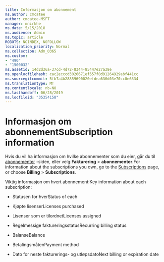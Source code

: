```yaml
---
title: Informasjon om abonnement
ms.author: cmcatee
author: cmcatee-MSFT
manager: mnirkhe
ms.date: 5/15/2018
ms.audience: Admin
ms.topic: article
ROBOTS: NOINDEX, NOFOLLOW
localization_priority: Normal
ms.collection: Adm_O365
ms.custom:
- "490"
- "1500032"
ms.assetid: 14d2d36a-37cd-4d72-8344-85447e27a38e
ms.openlocfilehash: cac2ecccd3026671ef557f0d91264929abf441cc
ms.sourcegitcommit: 5fb7a4b28859690020efdea630d03e70cc0e6334
ms.translationtype: MT
ms.contentlocale: nb-NO
ms.lasthandoff: 06/28/2019
ms.locfileid: "35354158"
---
```

# <a name="subscription-information"></a><span data-ttu-id="931f1-102">Informasjon om abonnement</span><span class="sxs-lookup"><span data-stu-id="931f1-102">Subscription information</span></span>

<span data-ttu-id="931f1-103">Hvis du vil ha informasjon om hvilke abonnementer som du eier, går du til [abonnementer](https://go.microsoft.com/fwlink/p/?linkid=842054) -siden, eller velg **Fakturering** \> **abonnementer**.</span><span class="sxs-lookup"><span data-stu-id="931f1-103">For information about the subscriptions you own, go to the [Subscriptions](https://go.microsoft.com/fwlink/p/?linkid=842054) page, or choose **Billing** \> **Subscriptions**.</span></span>
  
<span data-ttu-id="931f1-104">Viktig informasjon om hvert abonnement:</span><span class="sxs-lookup"><span data-stu-id="931f1-104">Key information about each subscription:</span></span>
  
- <span data-ttu-id="931f1-105">Statusen for hver</span><span class="sxs-lookup"><span data-stu-id="931f1-105">Status of each</span></span>

- <span data-ttu-id="931f1-106">Kjøpte lisenser</span><span class="sxs-lookup"><span data-stu-id="931f1-106">Licenses purchased</span></span>

- <span data-ttu-id="931f1-107">Lisenser som er tilordnet</span><span class="sxs-lookup"><span data-stu-id="931f1-107">Licenses assigned</span></span>

- <span data-ttu-id="931f1-108">Regelmessige faktureringsstatus</span><span class="sxs-lookup"><span data-stu-id="931f1-108">Recurring billing status</span></span>

- <span data-ttu-id="931f1-109">Balanse</span><span class="sxs-lookup"><span data-stu-id="931f1-109">Balance</span></span>

- <span data-ttu-id="931f1-110">Betalingsmåten</span><span class="sxs-lookup"><span data-stu-id="931f1-110">Payment method</span></span>

- <span data-ttu-id="931f1-111">Dato for neste fakturerings- og utløpsdato</span><span class="sxs-lookup"><span data-stu-id="931f1-111">Next billing or expiration date</span></span>
